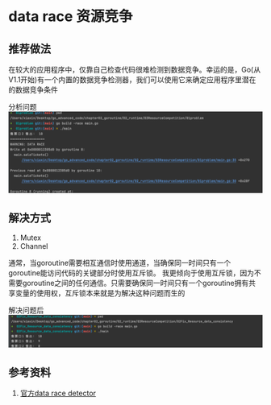 # data race 资源竞争

## 推荐做法

在较大的应用程序中，仅靠自己检查代码很难检测到数据竞争。幸运的是，Go(从V1.1开始)有一个内置的数据竞争检测器，我们可以使用它来确定应用程序里潜在的数据竞争条件

分析问题
![](.resource_competion_images/go_build_race.png)


## 解决方式
1. Mutex
2. Channel

通常，当goroutine需要相互通信时使用通道，当确保同一时间只有一个goroutine能访问代码的关键部分时使用互斥锁。
我更倾向于使用互斥锁，因为不需要goroutine之间的任何通信。只需要确保同一时间只有一个goroutine拥有共享变量的使用权，互斥锁本来就是为解决这种问题而生的


解决问题后
![](.resource_competion_images/after_fix_data_race.png)



## 参考资料
1. [官方data race detector](https://go.dev/doc/articles/race_detector)